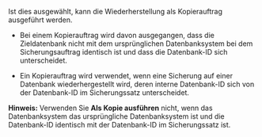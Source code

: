 Ist dies ausgewählt, kann die Wiederherstellung als Kopierauftrag ausgeführt werden.

-   Bei einem Kopierauftrag wird davon ausgegangen, dass die Zieldatenbank nicht mit dem ursprünglichen Datenbanksystem bei dem Sicherungsauftrag identisch ist und dass die Datenbank-ID sich unterscheidet.


-   Ein Kopierauftrag wird verwendet, wenn eine Sicherung auf einer Datenbank wiederhergestellt wird, deren interne Datenbank-ID sich von der Datenbank-ID im Sicherungssatz unterscheidet.


**Hinweis:** Verwenden Sie **Als Kopie ausführen** nicht, wenn das Datenbanksystem das ursprüngliche Datenbanksystem ist und die Datenbank-ID identisch mit der Datenbank-ID im Sicherungssatz ist.

